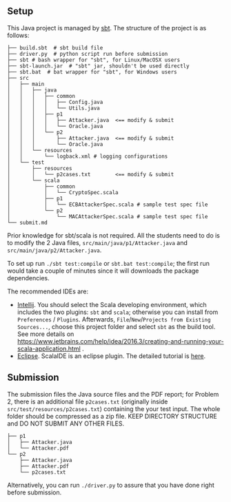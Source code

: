 ## Setup
This Java project is managed by [sbt](http://www.scala-sbt.org/index.html). The structure of the project is as follows:

```
├── build.sbt  # sbt build file
├── driver.py  # python script run before submission
├── sbt # bash wrapper for "sbt", for Linux/MacOSX users
├── sbt-launch.jar  # "sbt" jar, shouldn't be used directly
├── sbt.bat  # bat wrapper for "sbt", for Windows users
├── src
│   ├── main
│   │   ├── java
│   │   │   ├── common
│   │   │   │   ├── Config.java
│   │   │   │   └── Utils.java
│   │   │   ├── p1
│   │   │   │   ├── Attacker.java  <== modify & submit
│   │   │   │   └── Oracle.java
│   │   │   └── p2
│   │   │       ├── Attacker.java  <== modify & submit
│   │   │       └── Oracle.java
│   │   └── resources
│   │       └── logback.xml # logging configurations
│   └── test
│       ├── resources
│       │   └── p2cases.txt        <== modify & submit
│       └── scala
│           ├── common
│           │   └── CryptoSpec.scala
│           ├── p1
│           │   └── ECBAttackerSpec.scala # sample test spec file
│           └── p2
│               └── MACAttackerSpec.scala # sample test spec file
└── submit.md
```

Prior knowledge for sbt/scala is not required. All the students need to do is to modify the 2 Java files, `src/main/java/p1/Attacker.java` and `src/main/java/p2/Attacker.java`.

To set up run `./sbt test:compile` or `sbt.bat test:compile`; the first run would take a couple of minutes since it will downloads the package dependencies.

The recommended IDEs are:

- [Intellij](https://www.jetbrains.com/idea/#chooseYourEdition). You should select the Scala developing environment, which includes the two plugins: `sbt` and `scala`; otherwise you can install from `Preferences` / `Plugins`. Afterwards, `File`/`New`/`Projects from Existing Sources...`, choose this project folder and select `sbt` as the build tool. See more details on https://www.jetbrains.com/help/idea/2016.3/creating-and-running-your-scala-application.html .
- [Eclipse](http://scala-ide.org/). ScalaIDE is an eclipse plugin. The detailed tutorial is [here](http://scala-ide.org/docs/current-user-doc/gettingstarted/index.html).

## Submission

The submission files the Java source files and the PDF report; for Problem 2, there is an additional file `p2cases.txt` (originally inside `src/test/resources/p2cases.txt`) containing the your test input. The whole folder should be compressed as a zip file. KEEP DIRECTORY STRUCTURE and DO NOT SUBMIT ANY OTHER FILES.

```
├── p1
│   ├── Attacker.java
│   └── Attacker.pdf
└── p2
    ├── Attacker.java
    ├── Attacker.pdf
    └── p2cases.txt  
```

Alternatively, you can run `./driver.py` to assure that you have done right before submission.
